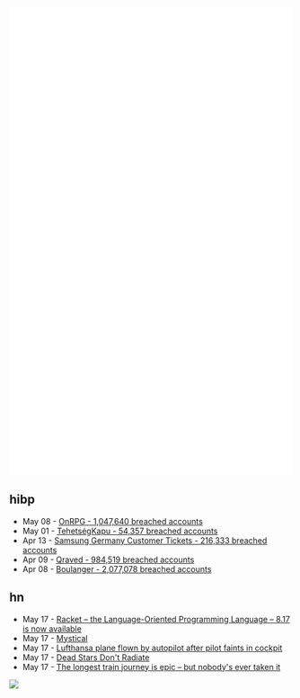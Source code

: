 ![Metrics](https://raw.githubusercontent.com/phixion/phixion/master/metrics.svg)

## hibp

<!--
for https://github.com/phixion/phixion/blob/main/.github/workflows/feeds.yml
-->
<!--START_SECTION:haveibeenpwnd-->
- May 08 - [OnRPG - 1,047,640 breached accounts](https://haveibeenpwned.com/PwnedWebsites#OnRPG)
- May 01 - [TehetségKapu - 54,357 breached accounts](https://haveibeenpwned.com/PwnedWebsites#TehetsegKapu)
- Apr 13 - [Samsung Germany Customer Tickets - 216,333 breached accounts](https://haveibeenpwned.com/PwnedWebsites#SamsungGermany)
- Apr 09 - [Qraved - 984,519 breached accounts](https://haveibeenpwned.com/PwnedWebsites#Qraved)
- Apr 08 - [Boulanger - 2,077,078 breached accounts](https://haveibeenpwned.com/PwnedWebsites#Boulanger)
<!--END_SECTION:haveibeenpwnd-->

## hn

<!--
for https://github.com/phixion/phixion/blob/main/.github/workflows/feeds.yml
-->
<!--START_SECTION:hn-->
- May 17 - [Racket – the Language-Oriented Programming Language – 8.17 is now available](https://blog.racket-lang.org/2025/05/racket-v8-17.html)
- May 17 - [Mystical](https://suberic.net/~dmm/projects/mystical/README.html)
- May 17 - [Lufthansa plane flown by autopilot after pilot faints in cockpit](https://www.scmp.com/news/world/europe/article/3310779/lufthansa-plane-flown-autopilot-after-pilot-faints-cockpit)
- May 17 - [Dead Stars Don't Radiate](https://johncarlosbaez.wordpress.com/2025/05/17/dead-stars-dont-radiate-and-shrink/)
- May 17 - [The longest train journey is epic – but nobody's ever taken it](https://bigthink.com/strange-maps/portugal-to-singapore-train/)
<!--END_SECTION:hn-->

<!--
for https://yhype.me
-->
![](https://hit.yhype.me/github/profile?user_id=13013670)
